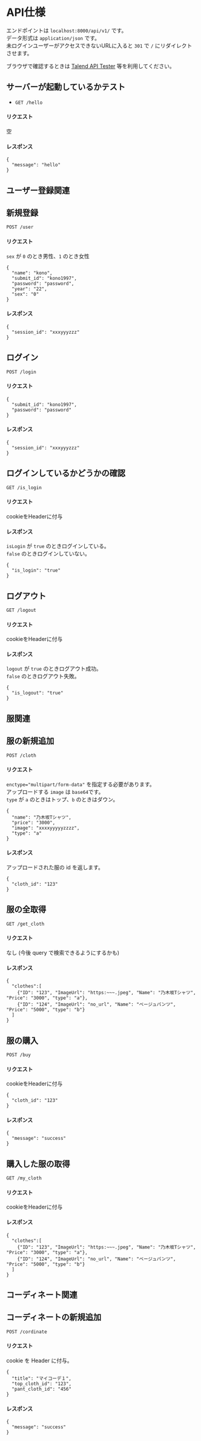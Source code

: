 # API仕様
エンドポイントは `localhost:8000/api/v1/` です。  
データ形式は `application/json` です。  
未ログインユーザーがアクセスできないURLに入ると `301` で `/` にリダイレクトさせます。

ブラウザで確認するときは [Talend API Tester](https://chrome.google.com/webstore/detail/talend-api-tester-free-ed/aejoelaoggembcahagimdiliamlcdmfm) 等を利用してください。


## サーバーが起動しているかテスト
- `GET /hello`  
#### リクエスト
空
#### レスポンス
```
{
  "message": "hello"
}
```

## ユーザー登録関連

## 新規登録
`POST /user`
#### リクエスト
`sex` が `0` のとき男性、`1` のとき女性
```
{
  "name": "kono",
  "submit_id": "kono1997",
  "password": "password",
  "year": "22",
  "sex": "0"
}
```
#### レスポンス
```
{
  "session_id": "xxxyyyzzz"
}
```

## ログイン
`POST /login`  
#### リクエスト
```
{
  "submit_id": "kono1997",
  "password": "password"
}
```
#### レスポンス
```
{
  "session_id": "xxxyyyzzz"
}
```

## ログインしているかどうかの確認
`GET /is_login`  
#### リクエスト
cookieをHeaderに付与
#### レスポンス
`isLogin` が `true` のときログインしている。  
`false` のときログインしていない。
```
{
  "is_login": "true"
}
```

## ログアウト
`GET /logout`  
#### リクエスト
cookieをHeaderに付与
#### レスポンス
`logout` が `true` のときログアウト成功。  
`false` のときログアウト失敗。
```
{
  "is_logout": "true"
}
```

## 服関連
## 服の新規追加
`POST /cloth`  
#### リクエスト
`enctype="multipart/form-data"` を指定する必要があります。  
アップロードする `image` は `base64`です。  
`type` が `a` のときはトップ、`b` のときはダウン。
```
{
  "name": "乃木坂Tシャツ",
  "price": "3000",
  "image": "xxxxyyyyyzzzz",
  "type": "a"
}
```
#### レスポンス
アップロードされた服の id を返します。
```
{
  "cloth_id": "123"
}
```

## 服の全取得
`GET /get_cloth`  
#### リクエスト
なし (今後 query で検索できるようにするかも)
#### レスポンス
```
{
  "clothes":[
    {"ID": "123", "ImageUrl": "https:~~~.jpeg", "Name": "乃木坂Tシャツ", "Price": "3000", "type": "a"},
    {"ID": "124", "ImageUrl": "no_url", "Name": "ベージュパンツ", "Price": "5000", "type": "b"}
  ]
}
```

## 服の購入
`POST /buy`  
#### リクエスト
cookieをHeaderに付与
```
{
  "cloth_id": "123"
}
```
#### レスポンス
```
{
  "message": "success"
}
```

## 購入した服の取得
`GET /my_cloth`  
#### リクエスト
cookieをHeaderに付与
#### レスポンス
```
{
  "clothes":[
    {"ID": "123", "ImageUrl": "https:~~~.jpeg", "Name": "乃木坂Tシャツ", "Price": "3000", "type": "a"},
    {"ID": "124", "ImageUrl": "no_url", "Name": "ベージュパンツ", "Price": "5000", "type": "b"}
  ]
}
```

## コーディネート関連
## コーディネートの新規追加
`POST /cordinate`  
#### リクエスト
cookie を Header に付与。
```
{
  "title": "マイコーデ１",
  "top_cloth_id": "123",
  "pant_cloth_id": "456"
}
```
#### レスポンス
```
{
  "message": "success"
}
```